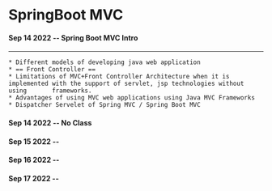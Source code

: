 # SpringBoot MVC

#### Sep 14 2022 -- Spring Boot MVC Intro
---

    * Different models of developing java web application
    * == Front Controller ==
    * Limitations of MVC+Front Controller Architecture when it is implemented with the support of servlet, jsp technologies without using       frameworks.
    * Advantages of using MVC web applications using Java MVC Frameworks
    * Dispatcher Servelet of Spring MVC / Spring Boot MVC

#### Sep 14 2022 -- No Class

#### Sep 15 2022 -- 

#### Sep 16 2022 -- 

#### Sep 17 2022 -- 



